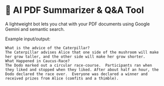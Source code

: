# 📄 AI PDF Summarizer & Q&A Tool

A lightweight bot lets you chat with your PDF documents using Google Gemini and semantic search.

Example input/output:
```
What is the advice of the Caterpillar?
The Caterpillar advises Alice that one side of the mushroom will make her grow taller, and the other side will make her grow shorter.
What Happened in Caucus-Race?
The Dodo marked out a circular race-course.  Participants ran when they liked and stopped when they liked. After about half an hour, the Dodo declared the race over.  Everyone was declared a winner and received prizes from Alice (comfits and a thimble).
```
